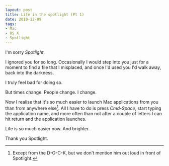 ```yaml
---
layout: post
title: Life in the spotlight (Pt 1)
date: 2010-12-09
tags:
- Mac
- OS X
- Spotlight
---
```


I'm sorry *Spotlight*.

I ignored you for so long. Occasionally I would step into you just for a moment to find a file that I misplaced, and once I'd used you I'd walk away, back into the darkness.

I truly feel bad for doing so.

But times change. People change. I change.

Now I realise that it's so much easier to launch Mac applications from you than from anywhere else[^1]. All I have to do is press *Cmd-Space*, start typing the application name, and more often than not after a couple of letters I can hit return and the application launches.

Life is so much easier now. And brighter.

Thank you Spotlight.

[^1]: Except from the D-O-C-K, but we don't mention him out loud in front of Spotlight.
